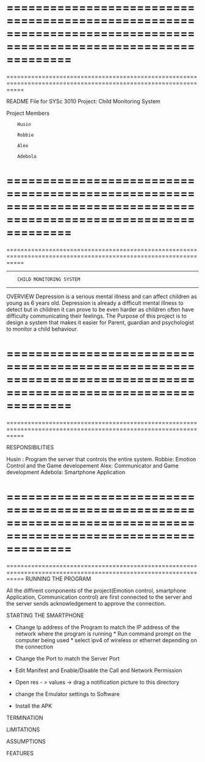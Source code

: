 =================================================================================================================
=================================================================================================================
=================================================================================================================

README File for SYSc 3010 Project: Child Monitoring System

Project Members

        Husin
	
        Robbie
	
        Alex
	
        Adebola

=================================================================================================================
=================================================================================================================
=================================================================================================================

______________________________________________
        CHILD MONITORING SYSTEM             
______________________________________________
OVERVIEW
Depression is a serious mental illness and can affect children as young as 6 years old. 
Depression is already a difficult mental illness to detect but in children it can prove 
to be even harder as children often have difficulty communicating their feelings.
The Purpose of this project is to design a system that makes it easier for Parent, guardian
and psychologist to monitor a child behaviour.

=================================================================================================================
=================================================================================================================
=================================================================================================================

RESPONSIBILITIES

Husin : Program the server that controls the entire system. 
Robbie: Emotion Control and the Game developement
Alex:   Communicator and Game development
Adebola: Smartphone Application

=================================================================================================================
=================================================================================================================
=================================================================================================================
RUNNING THE PROGRAM

All the diffirent components of the project(Emotion control, smartphone Application, Communication control) are first
connected to the server and the server sends acknowledgement to approve the connection.

STARTING THE SMARTPHONE

* Change Ip address of the Program to match the IP address of the network where the program is running
      *  Run command prompt on the computer being used
            * select ipv4 of wireless or ethernet depending on the connection
	    
* Change the Port to match the Server Port

*  Edit Manifest and Enable/Disable the Call and Network Permission

*  Open res - > values -> drag a notification picture to this directory

* change the Emulator settings to Software 

* Install the APK

TERMINATION

LIMITATIONS

ASSUMPTIONS

FEATURES


